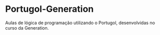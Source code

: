 # Portugol-Generation
Aulas de lógica de programação utilizando o Portugol, desenvolvidas no curso da Generation.
